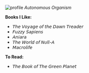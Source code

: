 ![profile](animated.gif)
*Αutonomous Οrganism*

**Books I Like:**
* 𝘛𝘩𝘦 𝘝𝘰𝘺𝘢𝘨𝘦 𝘰𝘧 𝘵𝘩𝘦 𝘋𝘢𝘸𝘯 𝘛𝘳𝘦𝘢𝘥𝘦𝘳
* 𝘍𝘶𝘻𝘻𝘺 𝘚𝘢𝘱𝘪𝘦𝘯𝘴  
* 𝘈𝘯𝘪𝘢𝘳𝘢
* 𝘛𝘩𝘦 𝘞𝘰𝘳𝘭𝘥 𝘰𝘧 𝘕𝘶𝘭𝘭-𝘈
* 𝘔𝘢𝘤𝘳𝘰𝘭𝘪𝘧𝘦

**To Read:**
* 𝘛𝘩𝘦 𝘉𝘰𝘰𝘬 𝘰𝘧 𝘛𝘩𝘦 𝘎𝘳𝘦𝘦𝘯 𝘗𝘭𝘢𝘯𝘦𝘵

<!--
**standardgalactic/standardgalactic** is a ✨ _special_ ✨ repository because its `README.md` (this file) appears on your GitHub profile.

Here are some ideas to get you started:

- 🔭 I’m currently working on ...
- 🌱 I’m currently learning ...
- 👯 I’m looking to collaborate on ...
- 🤔 I’m looking for help with ...
- 💬 Ask me about ...
- 📫 How to reach me: ...
- 😄 Pronouns: ...
- ⚡ Fun fact: ...

![netscape](Emommit.jpg)
-->

